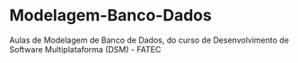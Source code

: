 # Modelagem-Banco-Dados
Aulas de Modelagem de Banco de Dados, do curso de Desenvolvimento de Software Multiplataforma (DSM) - FATEC

